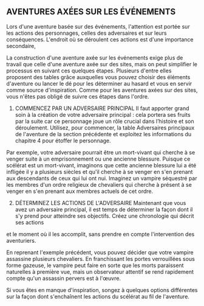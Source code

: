 ## AVENTURES AXÉES SUR LES ÉVÉNEMENTS


Lors d'une aventure basée sur des événements, l'attention
est portée sur les actions des personnages, celles des
adversaires et sur leurs conséquences. L'endroit où se
déroulent ces actions est d'une importance secondaire,

La construction d'une aventure axée sur les événements
exige plus de travail que celle d'une aventure axée sur des
sites, mais on peut simplifier le processus en suivant ces
quelques étapes. Plusieurs d'entre elles proposent des
tables grâce auxquelles vous pouvez choisir des éléments
d'aventure ou lancer le dé pour les déterminer au hasard et
vous en servir comme source d'inspiration. Comme pour
les aventures axées sur des sites, vous n'êtes pas obligé de
suivre ces étapes dans l'ordre.

1. COMMENCEZ PAR UN ADVERSAIRE PRINCIPAL
Il faut apporter grand soin à la création de votre adversaire
principal : cela portera ses fruits par la suite car ce
personnage joue un rôle crucial dans l’histoire et son
déroulement. Utilisez, pour commencer, la table Adversaires
principaux de l'aventure de la section précédente et exploitez
les informations du chapitre 4 pour étoffer le personnage.

Par exemple, votre adversaire pourrait être un mort-vivant
qui cherche à se venger suite à un emprisonnement ou une
ancienne blessure. Puisque ce scélérat est un mort-vivant,
imaginons que cette ancienne blessure lui a été infligée il y a
plusieurs siècles et qu'il cherche à se venger en s'en prenant
aux descendants de ceux qui lui ont nui. Imaginez un
vampire séquestré par les membres d'un ordre religieux de
chevaliers qui cherche à présent à se venger en s'en prenant
aux membres actuels de cet ordre.

2. DÉTERMINEZ LES ACTIONS DE L'ADVERSAIRE
Maintenant que vous avez un adversaire principal, il est
temps de déterminer la façon dont il s'y prend pour atteindre
ses objectifs. Créez une chronologie qui décrit ses actions

et le moment où il les accomplit, sans prendre en compte
l'intervention des aventuriers.

En reprenant l'exemple précédent, vous pouvez décider que
votre vampire assassine plusieurs chevaliers. En franchissant
les portes verrouillées sous forme gazeuse, le vampire peut
faire en sorte que les morts paraissent naturelles à première
vue, mais un observateur attentif se rend rapidement compte
qu'un assassin pervers est à l'œuvre.

Si vous êtes en manque d'inspiration, songez à quelques
options différentes sur la façon dont s'enchaînent les actions
du scélérat au fil de l'aventure.
